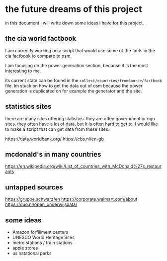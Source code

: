 # the future dreams of this project

in this document i will write down some ideas i have for this project.

## the cia world factbook

I am currently working on a script that would use some of the facts in the cia factbook to compare to osm.

I am focusing on the power generation section, because it is the most interesting to me.

its current state can be found in the `collect/countries/fromSource/factbook` file. Im stuck on how to get the data out of osm because the power generation is duplicated on for example the generator and the site.

## statistics sites

there are many sites offering statistics. they are often government or ngo sites. they often have a lot of data, but it is often hard to get to. i would like to make a script that can get data from these sites.

<https://data.worldbank.org/>
<https://cbs.nl/en-gb>

## mcdonald's in many countries

<https://en.wikipedia.org/wiki/List_of_countries_with_McDonald%27s_restaurants>

## untapped sources

<https://gruppe.schwarz/en>
<https://corporate.walmart.com/about>
<https://duo.nl/open_onderwijsdata/>

## some ideas

- Amazon forfillment centers
- UNESCO World Heritage Sites
- metro stations / train stations
- apple stores
- us natational parks